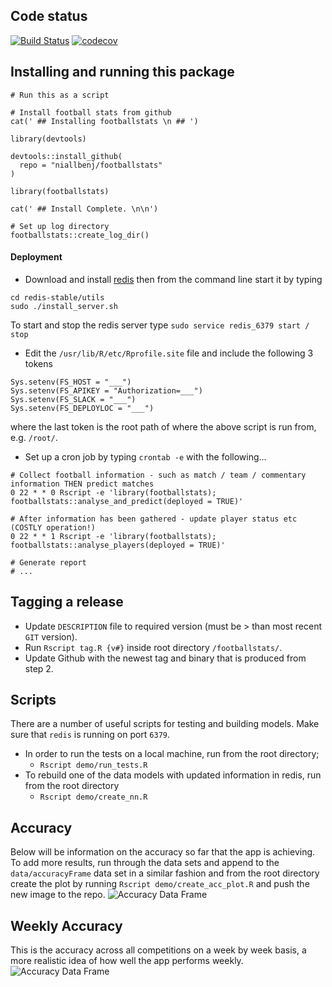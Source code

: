 ## Code status
[![Build Status](https://travis-ci.org/niallbenj/footballstats.svg?branch=master)](https://travis-ci.org/niallbenj/footballstats)
[![codecov](https://codecov.io/gh/niallbenj/footballstats/branch/master/graph/badge.svg)](https://codecov.io/gh/niallbenj/footballstats)

## Installing and running this package
```
# Run this as a script

# Install football stats from github
cat(' ## Installing footballstats \n ## ')

library(devtools)

devtools::install_github(
  repo = "niallbenj/footballstats"
)

library(footballstats)

cat(' ## Install Complete. \n\n')

# Set up log directory
footballstats::create_log_dir()
``` 

#### Deployment
  - Download and install [redis](https://www.digitalocean.com/community/tutorials/how-to-install-and-use-redis) then from the command line start it by typing
```
cd redis-stable/utils
sudo ./install_server.sh
```
To start and stop the redis server type `sudo service redis_6379 start / stop`
  - Edit the `/usr/lib/R/etc/Rprofile.site` file and include the following 3 tokens
```
Sys.setenv(FS_HOST = "___")
Sys.setenv(FS_APIKEY = "Authorization=___")
Sys.setenv(FS_SLACK = "___")
Sys.setenv(FS_DEPLOYLOC = "___")
```
where the last token is the root path of where the above script is run from, e.g. `/root/`.
  - Set up a cron job by typing `crontab -e` with the following...
```
# Collect football information - such as match / team / commentary information THEN predict matches
0 22 * * 0 Rscript -e 'library(footballstats); footballstats::analyse_and_predict(deployed = TRUE)'

# After information has been gathered - update player status etc (COSTLY operation!)
0 22 * * 1 Rscript -e 'library(footballstats); footballstats::analyse_players(deployed = TRUE)'

# Generate report
# ...
```

## Tagging a release
  - Update `DESCRIPTION` file to required version (must be > than most recent `GIT` version).
  - Run `Rscript tag.R {v#}` inside root directory `/footballstats/`.
  - Update Github with the newest tag and binary that is produced from step 2.

## Scripts
There are a number of useful scripts for testing and building models. Make sure that `redis` is running on port `6379`.

  - In order to run the tests on a local machine, run from the root directory;
    - `Rscript demo/run_tests.R`
  - To rebuild one of the data models with updated information in redis, run from the root directory
    - `Rscript demo/create_nn.R`

## Accuracy
Below will be information on the accuracy so far that the app is achieving. To add more results, run through the data sets and append to the `data/accuracyFrame` data set in a similar fashion and from the root directory create the plot by running `Rscript demo/create_acc_plot.R` and push the new image to the repo.
![Accuracy Data Frame](https://raw.githubusercontent.com/niallbenj/footballstats/master/plots/accuracy.png)

## Weekly Accuracy
This is the accuracy across all competitions on a week by week basis, a more realistic idea of how well the app performs weekly.
![Accuracy Data Frame](https://raw.githubusercontent.com/niallbenj/footballstats/master/plots/weekly-accuracy.png)
